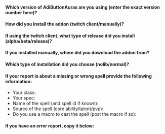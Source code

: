 #### Which version of AdiButtonAuras are you using (enter the exact version number here)?


#### How did you install the addon (twitch client/manually)?


#### If using the twitch client, what type of release did you install (alpha/beta/release)?


#### If you installed manually, where did you download the addon from?


#### Which type of installation did you choose (nolib/normal)?


#### If your report is about a missing or wrong spell provide the following information:
  - Your class:
  - Your spec:
  - Name of the spell (and spell id if known):
  - Source of the spell (core ability/talent/pvp):
  - Do you use a macro to cast the spell (post the macro if so):

#### If you have an error report, copy it below:
